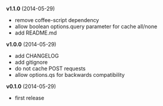 **v1.1.0** (2014-05-29)

 - remove coffee-script dependency
 - allow boolean options.query parameter for cache all/none
 - add README.md

**v1.0.0** (2014-05-29)

 - add CHANGELOG
 - add gitignore
 - do not cache POST requests
 - allow options.qs for backwards compatibility

**v0.1.0** (2014-05-29)

 - first release

